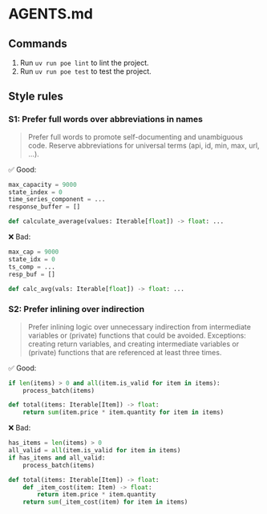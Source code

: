 # AGENTS.md

## Commands

1. Run `uv run poe lint` to lint the project.
2. Run `uv run poe test` to test the project.

## Style rules

### S1: Prefer full words over abbreviations in names
> Prefer full words to promote self-documenting and unambiguous code. Reserve abbreviations for universal terms (api, id, min, max, url, ...).

✅ Good:
```python
max_capacity = 9000
state_index = 0
time_series_component = ...
response_buffer = []

def calculate_average(values: Iterable[float]) -> float: ...
```

❌ Bad:
```python
max_cap = 9000
state_idx = 0
ts_comp = ...
resp_buf = []

def calc_avg(vals: Iterable[float]) -> float: ...
```

### S2: Prefer inlining over indirection
> Prefer inlining logic over unnecessary indirection from intermediate variables or (private) functions that could be avoided. Exceptions: creating return variables, and creating intermediate variables or (private) functions that are referenced at least three times.

✅ Good:
```python
if len(items) > 0 and all(item.is_valid for item in items):
    process_batch(items)

def total(items: Iterable[Item]) -> float:
    return sum(item.price * item.quantity for item in items)
```

❌ Bad:
```python
has_items = len(items) > 0
all_valid = all(item.is_valid for item in items)
if has_items and all_valid:
    process_batch(items)

def total(items: Iterable[Item]) -> float:
    def _item_cost(item: Item) -> float:
        return item.price * item.quantity
    return sum(_item_cost(item) for item in items)
```
